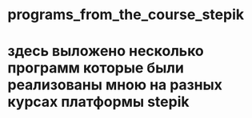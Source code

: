 # programs_from_the_course_stepik
# здесь выложено несколько программ которые были реализованы мною на разных курсах платформы stepik
